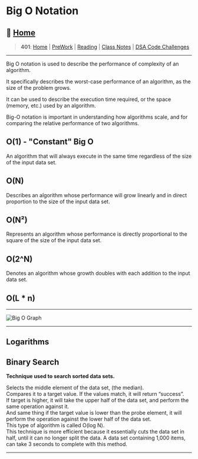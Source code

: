 # Big O Notation

## 🏡 [**Home**](https://mistidinzy.github.io/ReadingNotes/)

> **401**: [Home](https://mistidinzy.github.io/ReadingNotes/401home.html)
|
[PreWork](https://mistidinzy.github.io/ReadingNotes/401/preworkRM.html)
|
[Reading](https://mistidinzy.github.io/ReadingNotes/401/ReadingRM.html)
|
[Class Notes](https://mistidinzy.github.io/ReadingNotes/401/ClassRM.html)
|
[DSA Code Challenges](https://mistidinzy.github.io/data-structures-and-algorithms/)

_____

Big O notation is used to describe the performance of complexity of an algorithm.

It specifically describes the worst-case performance of an algorithm, as the size of the problem grows.

It can be used to describe the execution time required, or the space (memory, etc.) used by an algorithm.

Big-O notation is important in understanding how algorithms scale, and for comparing the relative performance of two algorithms.

## O(1) - "Constant" Big O

An algorithm that will always execute in the same time regardless of the size of the input data set.

## O(N)

Describes an algorithm whose performance will grow linearly and in direct proportion to the size of the input data set.

## O(N²)

Represents an algorithm whose performance is directly proportional to the square of the size of the input data set.

## O(2^N)

Denotes an algorithm whose growth doubles with each addition to the input data set.

## O(L * n)

_____

![Big O Graph](https://i.imgur.com/l93HkjJ.jpg)

_____

## Logarithms

## Binary Search

**Technique used to search sorted data sets.**

Selects the middle element of the data set, (the median).<br>
Compares it to a target value.
If the values match, it will return “success”.<br>
If target is higher, it will take the upper half of the data set, and perform the same operation against it.<br>
And same thing if the target value is lower than the probe element, it will perform the operation against the lower half of the data set.<br>
This type of algorithm is called O(log N).<br>
This technique is more efficient because it essentially cuts the data set in half, until it can no longer split the data. A data set containing 1,000 items, can take 3 seconds to complete with this method.

_____
